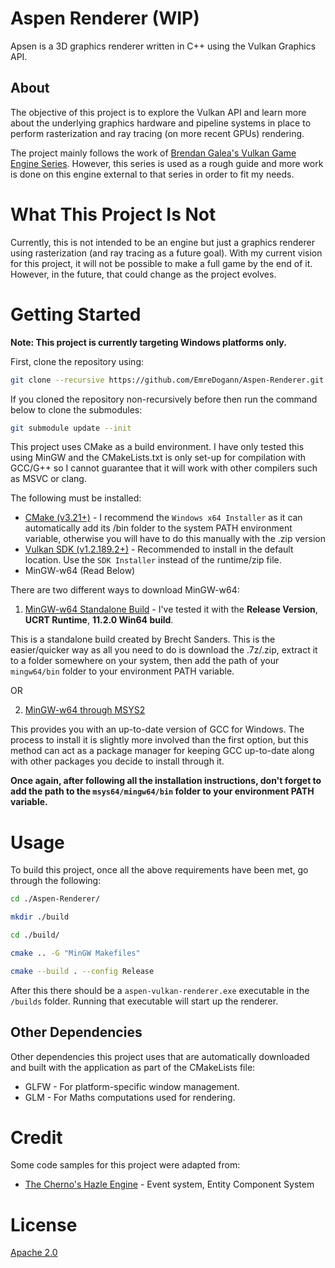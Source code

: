 # Aspen Renderer (WIP)

Apsen is a 3D graphics renderer written in C++ using the Vulkan Graphics API.

## About 
The objective of this project is to explore the Vulkan API and learn more about the underlying graphics hardware and pipeline systems in place to perform rasterization and ray tracing (on more recent GPUs) rendering.

The project mainly follows the work of [Brendan Galea's Vulkan Game Engine Series](https://www.youtube.com/watch?v=Y9U9IE0gVHA&list=PL8327DO66nu9qYVKLDmdLW_84-yE4auCR). However, this series is used as a rough guide and more work is done on this engine external to that series in order to fit my needs.

# What This Project Is Not
Currently, this is not intended to be an engine but just a graphics renderer using rasterization (and ray tracing as a future goal). With my current vision for this project, it will not be possible to make a full game by the end of it. However, in the future, that could change as the project evolves.

# Getting Started
**Note: This project is currently targeting Windows platforms only.**

First, clone the repository using:
```bash
git clone --recursive https://github.com/EmreDogann/Aspen-Renderer.git
```
If you cloned the repository non-recursively before then run the command below to clone the submodules:
```bash
git submodule update --init
```

This project uses CMake as a build environment. I have only tested this using MinGW and the CMakeLists.txt is only set-up for compilation with GCC/G++ so I cannot guarantee that it will work with other compilers such as MSVC or clang.

The following must be installed:
- [CMake (v3.21+)](https://cmake.org/download/) - I recommend the `Windows x64 Installer` as it can automatically add its /bin folder to the system PATH environment variable, otherwise you will have to do this manually with the .zip version
- [Vulkan SDK (v1.2.189.2+)](https://vulkan.lunarg.com/) - Recommended to install in the default location. Use the `SDK Installer` instead of the runtime/zip file.
- MinGW-w64 (Read Below)

There are two different ways to download MinGW-w64:
1. [MinGW-w64 Standalone Build](https://winlibs.com/) - I've tested it with the **Release Version**, **UCRT Runtime**, **11.2.0 Win64 build**.

This is a standalone build created by Brecht Sanders. This is the easier/quicker way as all you need to do is download the .7z/.zip, extract it to a folder somewhere on your system, then add the path of your `mingw64/bin` folder to your environment PATH variable.

OR

2. [MinGW-w64 through MSYS2](https://www.msys2.org/)

This provides you with an up-to-date version of GCC for Windows. The process to install it is slightly more involved than the first option, but this method can act as a package manager for keeping GCC up-to-date along with other packages you decide to install through it.

**Once again, after following all the installation instructions, don't forget to add the path to the `msys64/mingw64/bin` folder to your environment PATH variable.**

# Usage
To build this project, once all the above requirements have been met, go through the following:

```bash
cd ./Aspen-Renderer/

mkdir ./build

cd ./build/

cmake .. -G "MinGW Makefiles"

cmake --build . --config Release
```

After this there should be a `aspen-vulkan-renderer.exe` executable in the `/builds` folder. Running that executable will start up the renderer.

## Other Dependencies
Other dependencies this project uses that are automatically downloaded and built with the application as part of the CMakeLists file:

- GLFW - For platform-specific window management.
- GLM - For Maths computations used for rendering.

# Credit
Some code samples for this project were adapted from:
- [The Cherno's Hazle Engine](https://github.com/TheCherno/Hazel) - Event system, Entity Component System

# License
[Apache 2.0](https://www.apache.org/licenses/LICENSE-2.0)
